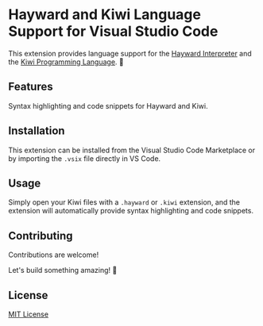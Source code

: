 # Hayward and Kiwi Language Support for Visual Studio Code

This extension provides language support for the [Hayward Interpreter](https://www.github.com/fuseraft/hayward) and the [Kiwi Programming Language](https://www.github.com/fuseraft/kiwi). 🥝

## Features

Syntax highlighting and code snippets for Hayward and Kiwi.

## Installation

This extension can be installed from the Visual Studio Code Marketplace or by importing the `.vsix` file directly in VS Code.

## Usage

Simply open your Kiwi files with a `.hayward` or `.kiwi` extension, and the extension will automatically provide syntax highlighting and code snippets.

## Contributing

Contributions are welcome!

Let's build something amazing! 🥝

## License

[MIT License](LICENSE)
